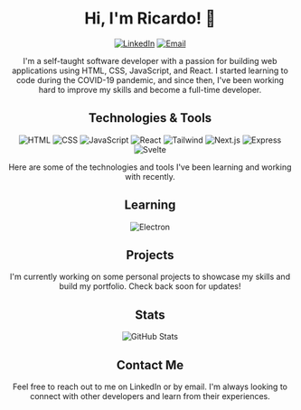 <h1 align="center">Hi, I'm Ricardo! 👋</h1>
<p align="center">
  <a href="https://www.linkedin.com/in/yourprofile/" target="_blank"><img alt="LinkedIn" src="https://img.shields.io/badge/-LinkedIn-blue?style=flat-square&logo=Linkedin&logoColor=white&link=https://www.linkedin.com/in/a"></a>
  <a href="mailto:youremail@example.com" target="_blank"><img alt="Email" src="https://img.shields.io/badge/-Email-%23C14438?style=flat-square&logo=Gmail&logoColor=white"></a>
</p>

<p align="center">I'm a self-taught software developer with a passion for building web applications using HTML, CSS, JavaScript, and React. I started learning to code during the COVID-19 pandemic, and since then, I've been working hard to improve my skills and become a full-time developer.</p>

<h2 align="center">Technologies & Tools</h2>

<p align="center">
  <img alt="HTML" src="https://img.shields.io/badge/-HTML-E34F26?style=flat-square&logo=HTML5&logoColor=white">
  <img alt="CSS" src="https://img.shields.io/badge/-CSS-1572B6?style=flat-square&logo=CSS3&logoColor=white">
  <img alt="JavaScript" src="https://img.shields.io/badge/-JavaScript-F7DF1E?style=flat-square&logo=JavaScript&logoColor=black">
  <img alt="React" src="https://img.shields.io/badge/-React-61DAFB?style=flat-square&logo=React&logoColor=black">
  <img alt="Tailwind" src="https://img.shields.io/badge/-Tailwind-38B2AC?style=flat-square&logo=Tailwind-CSS&logoColor=white">
  <img alt="Next.js" src="https://img.shields.io/badge/-Next.js-000000?style=flat-square&logo=Next.js&logoColor=white">
  <img alt="Express" src="https://img.shields.io/badge/-Express.js-000000?style=flat-square&logo=Express&logoColor=white">
  <img alt="Svelte" src="https://img.shields.io/badge/-Svelte.js-000000?style=flat-square&logo=Svelte&logoColor=orange">
</p>

<p align="center">Here are some of the technologies and tools I've been learning and working with recently.</p>

<h2 align="center">Learning</h2>
<p align="center">
 <img alt="Electron" src="https://img.shields.io/badge/-Electron-47848F?style=flat-square&logo=Electron&logoColor=white">
</p>

<h2 align="center">Projects</h2>

<p align="center">I'm currently working on some personal projects to showcase my skills and build my portfolio. Check back soon for updates!</p>

<h2 align="center">Stats</h2>

<p align="center"><img alt="GitHub Stats" src="https://github-readme-stats.vercel.app/api?username=ricardobdev&show_icons=true"></p>

<h2 align="center">Contact Me</h2>

<p align="center">Feel free to reach out to me on LinkedIn or by email. I'm always looking to connect with other developers and learn from their experiences.</p>
